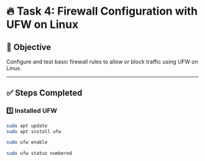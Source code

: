# 🔥 Task 4: Firewall Configuration with UFW on Linux

## 🚀 Objective
Configure and test basic firewall rules to allow or block traffic using UFW on Linux.

---

## ✅ Steps Completed

### 1️⃣ Installed UFW
```bash
sudo apt update
sudo apt install ufw

sudo ufw enable

sudo ufw status numbered
